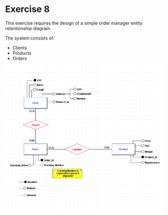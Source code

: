 # Exercise 8

This exercise requires the design of a simple order manager entity relantionship diagram. 

The system consists of:
* Clients
* Products
* Orders

![ERD](https://github.com/FerFilho23/KaffaTests/blob/main/Exercise8/ERD.png)
